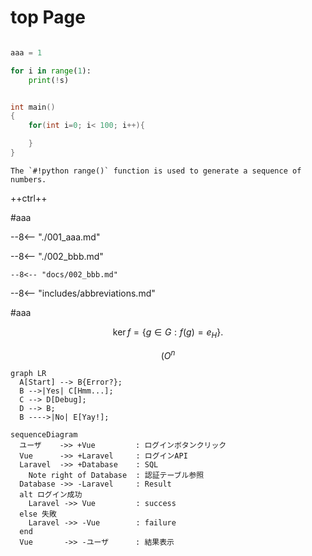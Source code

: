 # top Page


```python linenums="1" hl_lines="2 3"

aaa = 1

for i in range(1):
    print(!s)

```

```c++ hl_lines="2 3" title="bubble_sort.py"

int main()
{
    for(int i=0; i< 100; i++){

    }
}


```

``` title=".browserslistrc"
The `#!python range()` function is used to generate a sequence of numbers.
```
++ctrl++

#aaa

--8<-- "./001_aaa.md"

--8<-- "./002_bbb.md"

``` title="docs/002_bbb.md"
--8<--​ "docs/002_bbb.md"
```

--8<-- "includes/abbreviations.md"

#aaa

$$
\operatorname{ker} f=\{g\in G:f(g)=e_{H}\}{\mbox{.}}
$$

$$
(O^{n}
$$


``` mermaid
graph LR
  A[Start] --> B{Error?};
  B -->|Yes| C[Hmm...];
  C --> D[Debug];
  D --> B;
  B ---->|No| E[Yay!];
```

``` mermaid
sequenceDiagram
  ユーザ    ->> +Vue         : ログインボタンクリック
  Vue      ->> +Laravel     : ログインAPI
  Laravel  ->> +Database    : SQL
    Note right of Database  : 認証テーブル参照
  Database ->> -Laravel     : Result
  alt ログイン成功
    Laravel ->> Vue         : success
  else 失敗
    Laravel ->> -Vue        : failure
  end
  Vue       ->> -ユーザ      : 結果表示
```


